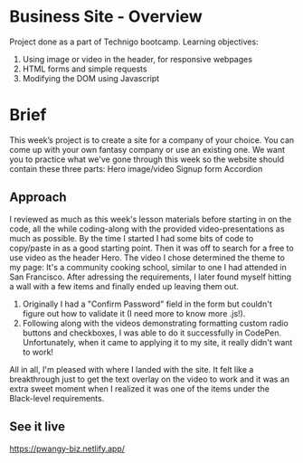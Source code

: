 # Business Site - Overview
Project done as a part of Technigo bootcamp. Learning objectives:
1. Using image or video in the header, for responsive webpages
2. HTML forms and simple requests
3. Modifying the DOM using Javascript


# Brief
This week’s project is to create a site for a company of your choice. You can come up with your own fantasy company or use an existing one.
We want you to practice what we've gone through this week so the website should contain these three parts:
Hero image/video
Signup form
Accordion

## Approach
I reviewed as much as this week's lesson materials before starting in on the code, all the while coding-along with the provided video-presentations as much as possible. By the time I started I had some bits of code to copy/paste in as a good starting point. Then it was off to search for a free to use video as the header Hero. The video I chose determined the theme to my page: It's a community cooking school, similar to one I had attended in San Francisco. 
After adressing the requirements, I later found myself hitting a wall with a few items and finally ended up leaving them out. 
1) Originally I had a "Confirm Password" field in the form but couldn't figure out how to validate it (I need more to know more .js!). 
2) Following along with the videos demonstrating formatting custom radio buttons and checkboxes, I was able to do it successfully in CodePen. Unfortunately, when it came to applying it to my site, it really didn't want to work! 

All in all, I'm pleased with where I landed with the site. It felt like a breakthrough just to get the text overlay on the video to work and it was an extra sweet moment when I realized it was one of the items under the Black-level requirements. 

## See it live
https://pwangy-biz.netlify.app/
